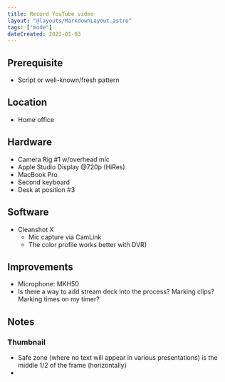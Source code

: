 ```yaml
---
title: Record YouTube video
layout: "@layouts/MarkdownLayout.astro"
tags: ["mode"]
dateCreated: 2023-01-03
---
```


## Prerequisite

- Script or well-known/fresh pattern

## Location

- Home office

## Hardware

- Camera Rig #1 w/overhead mic
- Apple Studio Display @720p (HiRes)
- MacBook Pro
- Second keyboard
- Desk at position #3

## Software

- Cleanshot X
  - Mic capture via CamLink
  - The color profile works better with DVR)

## Improvements

- Microphone: MKH50
- Is there a way to add stream deck into the process? Marking clips? Marking times on my timer?

## Notes
### Thumbnail
- Safe zone (where no text will appear in various presentations) is the middle 1/2 of the frame (horizontally)
- 